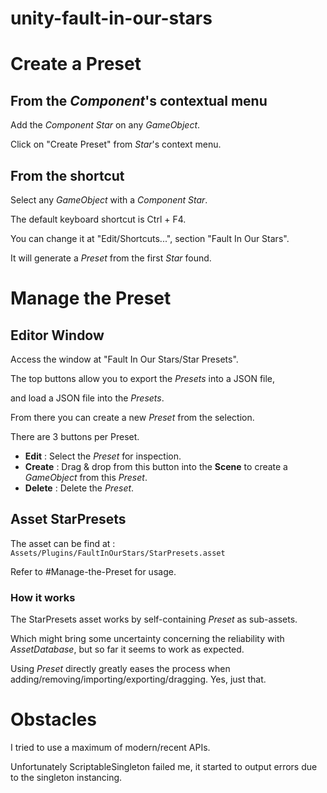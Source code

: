 # unity-fault-in-our-stars

# Create a Preset
## From the *Component*'s contextual menu
Add the *Component* *Star* on any *GameObject*.

Click on "Create Preset" from *Star*'s context menu.

## From the shortcut
Select any *GameObject* with a *Component* *Star*.

The default keyboard shortcut is Ctrl + F4.

You can change it at "Edit/Shortcuts...", section "Fault In Our Stars".

It will generate a *Preset* from the first *Star* found.

# Manage the Preset
## Editor Window
Access the window at "Fault In Our Stars/Star Presets".

The top buttons allow you to export the *Presets* into a JSON file,

and load a JSON file into the *Presets*.

From there you can create a new *Preset* from the selection.

There are 3 buttons per Preset.
- **Edit** : Select the *Preset* for inspection.
- **Create** : Drag & drop from this button into the **Scene** to create a *GameObject* from this *Preset*.
- **Delete** : Delete the *Preset*.

## Asset StarPresets
The asset can be find at :
`Assets/Plugins/FaultInOurStars/StarPresets.asset`

Refer to #Manage-the-Preset for usage.

### How it works
The StarPresets asset works by self-containing *Preset* as sub-assets.

Which might bring some uncertainty concerning the reliability with *AssetDatabase*, but so far it seems to work as expected.

Using *Preset* directly greatly eases the process when adding/removing/importing/exporting/dragging. Yes, just that.

# Obstacles
I tried to use a maximum of modern/recent APIs.

Unfortunately ScriptableSingleton failed me, it started to output errors due to the singleton instancing.
